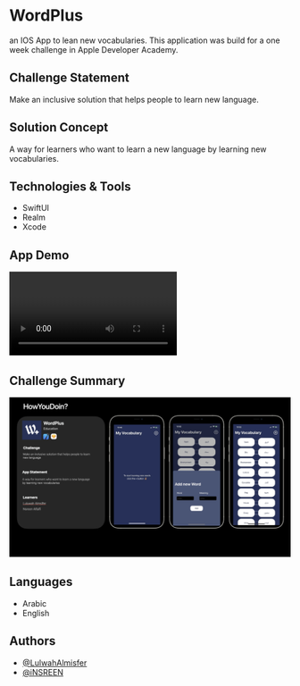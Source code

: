 # WordPlus
an IOS App to lean new vocabularies.
This application was build for a one week challenge in Apple Developer Academy.

## Challenge Statement
Make an inclusive solution that helps people to learn new language.

## Solution Concept
A way for learners who want to learn a new language by learning new vocabularies.

## Technologies & Tools
- SwiftUI
- Realm
- Xcode

## App Demo
![](RPReplay_Final1673524201.mov)


## Challenge Summary
![](https://github.com/iNSREEN/WordPlus/blob/main/Screenshot%201444-06-19%20at%203.38.48%20PM.png)

## Languages 
- Arabic
- English

## Authors
- [@LulwahAlmisfer](https://github.com/LulwahAlmisfer)
- [@iNSREEN](https://github.com/iNSREEN)
